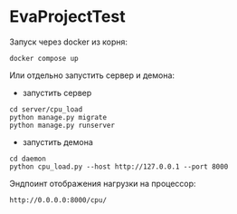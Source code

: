 # EvaProjectTest

Запуск через docker из корня:
```
docker compose up
```

Или отдельно запустить сервер и демона:
- запустить сервер
```
cd server/cpu_load
python manage.py migrate
python manage.py runserver
```
- запустить демона
```
cd daemon
python cpu_load.py --host http://127.0.0.1 --port 8000 
```

Эндпоинт отображения нагрузки на процессор:
```
http://0.0.0.0:8000/cpu/
```
